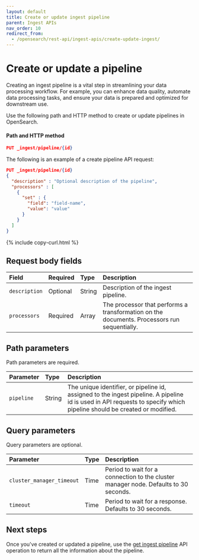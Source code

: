 ```yaml
---
layout: default
title: Create or update ingest pipeline
parent: Ingest APIs
nav_order: 10
redirect_from:
  - /opensearch/rest-api/ingest-apis/create-update-ingest/
---
```


# Create or update a pipeline

Creating an ingest pipeline is a vital step in streamlining your data processing workflow. For example, you can enhance data quality, automate data processing tasks, and ensure your data is prepared and optimized for downstream use. 

Use the following path and HTTP method to create or update pipelines in OpenSearch.

#### Path and HTTP method
```json
PUT _ingest/pipeline/{id}
```

The following is an example of a create pipeline API request: 

```json
PUT _ingest/pipeline/{id}
{
  "description" : "Optional description of the pipeline",
  "processors" : [ 
    {
      "set" : {
        "field": "field-name",
        "value": "value"
      }
    }
  ]
}
```
{% include copy-curl.html %}

## Request body fields

Field | Required | Type | Description
:--- | :--- | :--- | :---
`description` | Optional | String | Description of the ingest pipeline. 
`processors` | Required | Array | The processor that performs a transformation on the documents. Processors run sequentially. 

## Path parameters

Path parameters are required.

Parameter | Type | Description
:--- | :--- | :---
`pipeline` | String | The unique identifier, or pipeline id, assigned to the ingest pipeline. A pipeline id is used in API requests to specify which pipeline should be created or modified.  

## Query parameters

Query parameters are optional.

Parameter | Type | Description
:--- | :--- | :---
`cluster_manager_timeout` | Time | Period to wait for a connection to the cluster manager node. Defaults to 30 seconds.
`timeout` | Time | Period to wait for a response. Defaults to 30 seconds. 

## Next steps

Once you've created or updated a pipeline, use the [get ingest pipeline]({{site.url}}{{site.baseurl}}//api-reference/ingest-apis/get-ingest/) API operation to return all the information about the pipeline.
